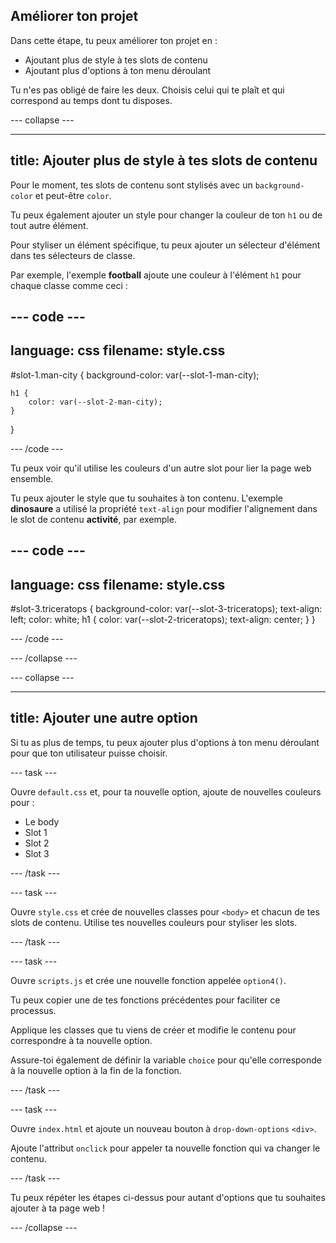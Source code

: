 ## Améliorer ton projet

Dans cette étape, tu peux améliorer ton projet en :

- Ajoutant plus de style à tes slots de contenu
- Ajoutant plus d'options à ton menu déroulant

Tu n'es pas obligé de faire les deux. Choisis celui qui te plaît et qui correspond au temps dont tu disposes.

--- collapse ---

---
title: Ajouter plus de style à tes slots de contenu
---

Pour le moment, tes slots de contenu sont stylisés avec un `background-color` et peut-être `color`.

Tu peux également ajouter un style pour changer la couleur de ton `h1` ou de tout autre élément.

Pour styliser un élément spécifique, tu peux ajouter un sélecteur d'élément dans tes sélecteurs de classe.

Par exemple, l'exemple **football** ajoute une couleur à l'élément `h1` pour chaque classe comme ceci :

--- code ---
---
language: css
filename: style.css
---

#slot-1.man-city {
    background-color: var(--slot-1-man-city);

    h1 {
        color: var(--slot-2-man-city);
    }
}

--- /code ---

Tu peux voir qu'il utilise les couleurs d'un autre slot pour lier la page web ensemble.

Tu peux ajouter le style que tu souhaites à ton contenu. L'exemple **dinosaure** a utilisé la propriété `text-align` pour modifier l'alignement dans le slot de contenu **activité**, par exemple.

--- code ---
---
language: css
filename: style.css
---

#slot-3.triceratops {
    background-color: var(--slot-3-triceratops);
    text-align: left;
    color: white;
    h1 {
        color: var(--slot-2-triceratops);
        text-align: center;
    }
}

--- /code ---

--- /collapse ---

--- collapse ---

---
title: Ajouter une autre option
---

Si tu as plus de temps, tu peux ajouter plus d'options à ton menu déroulant pour que ton utilisateur puisse choisir.

--- task ---

Ouvre `default.css` et, pour ta nouvelle option, ajoute de nouvelles couleurs pour :

- Le body
- Slot 1
- Slot 2
- Slot 3

--- /task ---

--- task ---

Ouvre `style.css` et crée de nouvelles classes pour `<body>` et chacun de tes slots de contenu. Utilise tes nouvelles couleurs pour styliser les slots.

--- /task ---

--- task ---

Ouvre `scripts.js` et crée une nouvelle fonction appelée `option4()`.

Tu peux copier une de tes fonctions précédentes pour faciliter ce processus.

Applique les classes que tu viens de créer et modifie le contenu pour correspondre à ta nouvelle option.

Assure-toi également de définir la variable `choice` pour qu'elle corresponde à la nouvelle option à la fin de la fonction.

--- /task ---

--- task ---

Ouvre `index.html` et ajoute un nouveau bouton à `drop-down-options` `<div>`.

Ajoute l'attribut `onclick` pour appeler ta nouvelle fonction qui va changer le contenu.

--- /task ---

Tu peux répéter les étapes ci-dessus pour autant d'options que tu souhaites ajouter à ta page web !

--- /collapse ---
